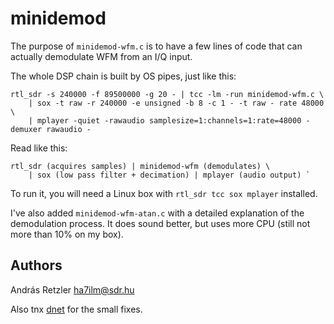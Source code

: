 minidemod
=========

The purpose of `minidemod-wfm.c` is to have a few lines of code that can actually demodulate WFM from an I/Q input.

The whole DSP chain is built by OS pipes, just like this:

	rtl_sdr -s 240000 -f 89500000 -g 20 - | tcc -lm -run minidemod-wfm.c \
		| sox -t raw -r 240000 -e unsigned -b 8 -c 1 - -t raw - rate 48000 \
		| mplayer -quiet -rawaudio samplesize=1:channels=1:rate=48000 -demuxer rawaudio -

Read like this:

	rtl_sdr (acquires samples) | minidemod-wfm (demodulates) \
		| sox (low pass filter + decimation) | mplayer (audio output) `

To run it, you will need a Linux box with `rtl_sdr tcc sox mplayer` installed.

I've also added `minidemod-wfm-atan.c` with a detailed explanation of the demodulation process. It does sound better, but uses more CPU (still not more than 10% on my box).

Authors
-------

András Retzler <ha7ilm@sdr.hu>

Also tnx [dnet](https://github.com/dnet) for the small fixes.
